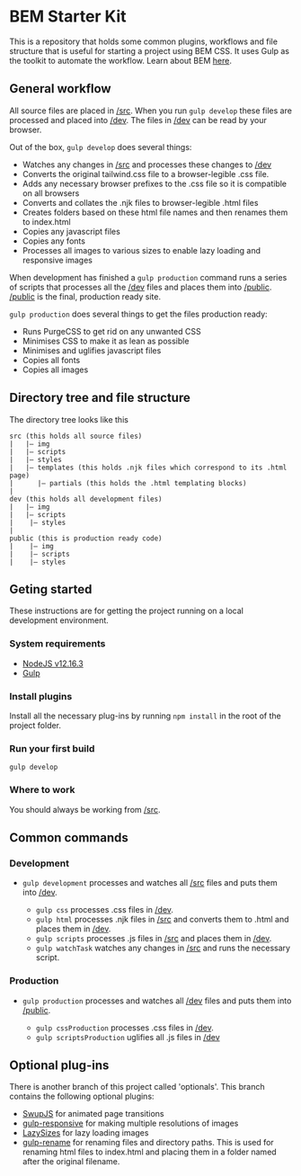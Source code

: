 # BEM Starter Kit
This is a repository that holds some common plugins, workflows and file structure that is useful for starting a project using BEM CSS. It uses Gulp as the toolkit to automate the workflow. Learn about BEM [here](http://getbem.com/).

## General workflow
All source files are placed in [/src](/src). When you run `gulp develop` these files are processed and placed into [/dev](/dev). The files in [/dev](/dev) can be read by your browser.

Out of the box, `gulp develop` does several things:
* Watches any changes in [/src](/src) and processes these changes to [/dev](/dev)
* Converts the original tailwind.css file to a browser-legible .css file.
* Adds any necessary browser prefixes to the .css file so it is compatible on all browsers
* Converts and collates the .njk files to browser-legible .html files
* Creates folders based on these html file names and then renames them to index.html
* Copies any javascript files
* Copies any fonts
* Processes all images to various sizes to enable lazy loading and responsive images

When development has finished a `gulp production` command runs a series of scripts that processes all the [/dev](/dev) files and places them into [/public](/public). [/public](/public) is the final, production ready site. 

`gulp production` does several things to get the files production ready:
* Runs PurgeCSS to get rid on any unwanted CSS 
* Minimises CSS to make it as lean as possible
* Minimises and uglifies javascript files
* Copies all fonts
* Copies all images

## Directory tree and file structure
The directory tree looks like this
```
src (this holds all source files)
|   |– img
|   |– scripts
|   |– styles
|   |– templates (this holds .njk files which correspond to its .html page)
|      |– partials (this holds the .html templating blocks)
|   
dev (this holds all development files)
|   |– img
|   |– scripts
|    |– styles
|    
public (this is production ready code)
|    |– img
|    |– scripts
|    |– styles 
```

## Geting started
These instructions are for getting the project running on a local development environment.

### System requirements
* [NodeJS v12.16.3](https://nodejs.org)
* [Gulp](https://gulpjs.com/)

### Install plugins 
Install all the necessary plug-ins by running `npm install` in the root of the project folder.

### Run your first build
`gulp develop`

### Where to work
You should always be working from [/src](/src).

## Common commands

### Development
* `gulp development` processes and watches all [/src](/src) files and puts them into [/dev](/dev).

   * `gulp css` processes .css files in [/dev](/dev).
   * `gulp html` processes .njk files in [/src](/src) and converts them to .html and places them in [/dev](/dev).
   * `gulp scripts` processes .js files in [/src](/src) and places them in [/dev](/dev).
   * `gulp watchTask` watches any changes in [/src](/src) and runs the necessary script.

### Production
* `gulp production` processes and watches all [/dev](/dev) files and puts them into [/public](/public).

   * `gulp cssProduction` processes .css files in [/dev](/dev).
   * `gulp scriptsProduction` uglifies all .js files in [/dev](/dev)

## Optional plug-ins
There is another branch of this project called 'optionals'. This branch contains the following optional plugins:
* [SwupJS](https://swup.js.org/) for animated page transitions
* [gulp-responsive](https://www.npmjs.com/package/gulp-responsive) for making multiple resolutions of images
* [LazySizes](https://github.com/aFarkas/lazysizes) for lazy loading images
* [gulp-rename](https://www.npmjs.com/package/gulp-rename) for renaming files and directory paths. This is used for renaming html files to index.html and placing them in a folder named after the original filename.


